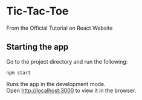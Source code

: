 # Tic-Tac-Toe

From the Official Tutorial on React Website

## Starting the app

Go to the project directory and run the following:

  `npm start`

Runs the app in the development mode.\
Open [http://localhost:3000](http://localhost:3000) to view it in the browser.
